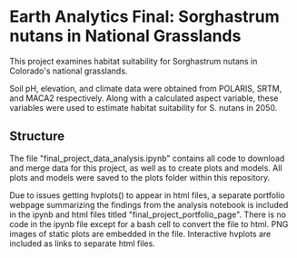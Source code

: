 # Earth Analytics Final: Sorghastrum nutans in National Grasslands
This project examines habitat suitability for Sorghastrum nutans in Colorado's national grasslands.

Soil pH, elevation, and climate data were obtained from POLARIS, SRTM, and MACA2 respectively. Along with a calculated aspect variable, these variables were used to estimate habitat suitability for S. nutans in 2050.

## Structure
The file "final_project_data_analysis.ipynb" contains all code to download and merge data for this project, as well as to create plots and models. All plots and models were saved to the plots folder within this repository.

Due to issues getting hvplots() to appear in html files, a separate portfolio webpage summarizing the findings from the analysis notebook is included in the ipynb and html files titled "final_project_portfolio_page". There is no code in the ipynb file except for a bash cell to convert the file to html. PNG images of static plots are embedded in the file. Interactive hvplots are included as links to separate html files.
